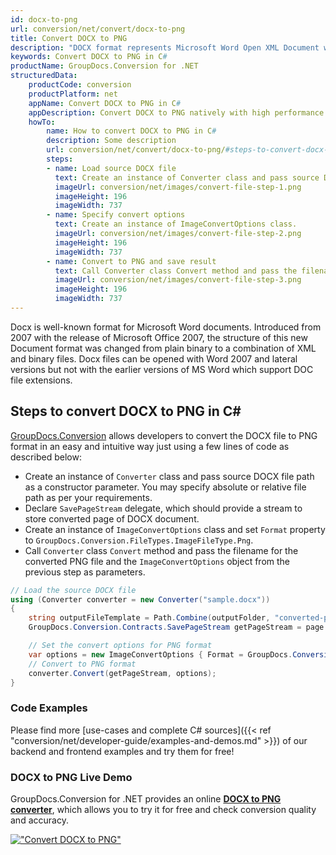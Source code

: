 ```yaml
---
id: docx-to-png
url: conversion/net/convert/docx-to-png
title: Convert DOCX to PNG
description: "DOCX format represents Microsoft Word Open XML Document with .docx extension. Learn how to convert DOCX to PNG file programmatically in C# language using GroupDocs.Conversion for .NET library."
keywords: Convert DOCX to PNG in C#
productName: GroupDocs.Conversion for .NET
structuredData:
    productCode: conversion
    productPlatform: net
    appName: Convert DOCX to PNG in C#
    appDescription: Convert DOCX to PNG natively with high performance using C# language and server side GroupDocs.Conversion for .NET APIs, without the use of any software like Microsoft or Open Office.
    howTo:
        name: How to convert DOCX to PNG in C# 
        description: Some description
        url: conversion/net/convert/docx-to-png/#steps-to-convert-docx-to-png-in-c
        steps:
        - name: Load source DOCX file 
          text: Create an instance of Converter class and pass source DOCX file path as a constructor parameter. You may specify absolute or relative file path as per your requirements. 
          imageUrl: conversion/net/images/convert-file-step-1.png
          imageHeight: 196
          imageWidth: 737
        - name: Specify convert options 
          text: Create an instance of ImageConvertOptions class.
          imageUrl: conversion/net/images/convert-file-step-2.png
          imageHeight: 196
          imageWidth: 737
        - name: Convert to PNG and save result 
          text: Call Converter class Convert method and pass the filename for the converted HTML file and the ImageConvertOptions object from the previous step as parameters.
          imageUrl: conversion/net/images/convert-file-step-3.png
          imageHeight: 196
          imageWidth: 737
---
```


Docx is well-known format for Microsoft Word documents. Introduced from 2007 with the release of Microsoft Office 2007, the structure of this new Document format was changed from plain binary to a combination of XML and binary files. Docx files can be opened with Word 2007 and lateral versions but not with the earlier versions of MS Word which support DOC file extensions.

## Steps to convert DOCX to PNG in C#

[GroupDocs.Conversion](https://products.groupdocs.com/conversion/net) allows developers to convert the DOCX file to PNG format in an easy and intuitive way just using a few lines of code as described below:

* Create an instance of `Converter` class and pass source DOCX file path as a constructor parameter. You may specify absolute or relative file path as per your requirements. 
* Declare `SavePageStream` delegate, which should provide a stream to store converted page of DOCX document.
* Create an instance of `ImageConvertOptions` class and set `Format` property to `GroupDocs.Conversion.FileTypes.ImageFileType.Png`.
* Call `Converter` class `Convert` method and pass the filename for the converted PNG file and the `ImageConvertOptions` object from the previous step as parameters.

```csharp
// Load the source DOCX file
using (Converter converter = new Converter("sample.docx"))
{
    string outputFileTemplate = Path.Combine(outputFolder, "converted-page-{0}.png");
    GroupDocs.Conversion.Contracts.SavePageStream getPageStream = page => new FileStream(string.Format(outputFileTemplate, page), FileMode.Create);

    // Set the convert options for PNG format
    var options = new ImageConvertOptions { Format = GroupDocs.Conversion.FileTypes.ImageFileType.Png };   
    // Convert to PNG format
    converter.Convert(getPageStream, options);
}
```

### Code Examples

Please find more [use-cases and complete C# sources]({{< ref "conversion/net/developer-guide/examples-and-demos.md" >}}) of our backend and frontend examples and try them for free!

### DOCX to PNG Live Demo

GroupDocs.Conversion for .NET provides an online [**DOCX to PNG converter**](https://products.groupdocs.app/conversion/docx-to-png), which allows you to try it for free and check conversion quality and accuracy.

[!["Convert DOCX to PNG"](conversion/net/images/convert-to-png/convert-docx-to-png.png)](https://products.groupdocs.app/conversion/docx-to-png)